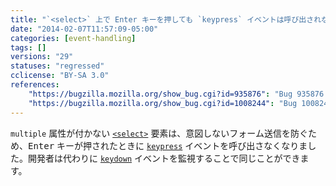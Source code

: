 ```yaml
---
title: "`<select>` 上で Enter キーを押しても `keypress` イベントは呼び出されなくなりました"
date: "2014-02-07T11:57:09-05:00"
categories: [event-handling]
tags: []
versions: "29"
statuses: "regressed"
cclicense: "BY-SA 3.0"
references:
    "https://bugzilla.mozilla.org/show_bug.cgi?id=935876": "Bug 935876 – <select> element shouldn\'t consume key events which don\'t cause any default action"
    "https://bugzilla.mozilla.org/show_bug.cgi?id=1008244": "Bug 1008244 – Regression in 29: \"Enter\" key on <select> element no longer fires a keypress event"
---
```

`multiple` 属性が付かない [`<select>`](https://developer.mozilla.org/ja/docs/Web/HTML/Element/select) 要素は、意図しないフォーム送信を防ぐため、<kbd>Enter</kbd> キーが押されたときに [`keypress`](https://developer.mozilla.org/ja/docs/Web/Reference/Events/keypress) イベントを呼び出さなくなりました。開発者は代わりに [`keydown`](https://developer.mozilla.org/ja/docs/Web/Reference/Events/keydown) イベントを監視することで同じことができます。
